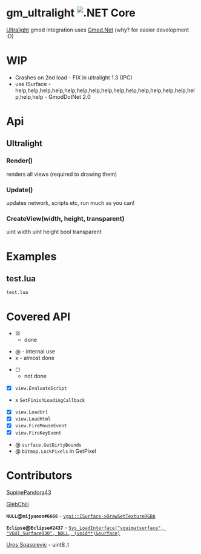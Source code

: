 # gm_ultralight ![.NET Core](https://github.com/SupinePandora43/gm_ultralight/workflows/.NET%20Core/badge.svg)

[Ultralight](https://github.com/ultralight-ux/Ultralight) gmod integration
uses [Gmod.Net](https://github.com/GmodNET/GmodDotNet/) (why? for easier development :D)
# WIP

* Crashes on 2nd load - FIX in ultralight 1.3 (IPC)
* use ISurface - help,help,help,help,help,help,help,help,help,help,help,help,help,help,help,help,help - GmodDotNet 2.0

# Api

## Ultralight

### Render()
renders all views (required to drawing them)
### Update()
updates network, scripts etc, run much as you can!
### CreateView(width, height, transparent)
uint width
uint height
bool transparent

# Examples

## test.lua

`test.lua`

# Covered API

- [x] - done
- @ - internal use
- x - almost done
- [ ] - not done

* [x] `view.EvaluateScript`
* x `SetFinishLoadingCallback`
* [x] `view.LoadUrl`
* [x] `view.LoadHtml`
* [x] `view.FireMouseEvent`
* [x] `view.FireKeyEvent`

* @ `surface.GetDirtyBounds`
* @ `bitmap.LockPixels` in GetPixel

# Contributors
[SupinePandora43](https://github.com/SupinePandora43)

[GlebChili](https://github.com/GlebChili)

**`NULL`@`mijyuoon#6666`** - [`vgui::ISurface->DrawSetTextureRGBA`](https://discord.com/channels/565105920414318602/565108080300261398/723218859322114161)

**`Eclipse`@`Eclipse#2437`** - [`Sys_LoadInterface("vguimatsurface", "VGUI_Surface030", NULL, (void**)&surface)`](https://discord.com/channels/565105920414318602/567672652714475530/723205466838270024)

[Uros Spasojevic](https://app.slack.com/client/TC4C8F4CT/CC492VBLL/user_profile/ULE28P1AL) - uint8_t
